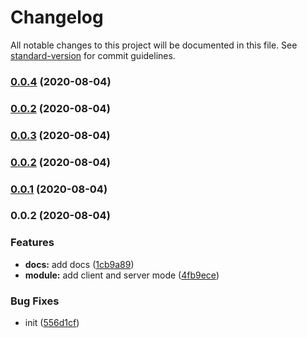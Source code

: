 # Changelog

All notable changes to this project will be documented in this file. See [standard-version](https://github.com/conventional-changelog/standard-version) for commit guidelines.

### [0.0.4](https://github.com/mayashavin/nuxt-cloudinary/compare/v0.0.3...v0.0.4) (2020-08-04)

### [0.0.2](https://github.com/mayashavin/nuxt-cloudinary/compare/v0.0.3...v0.0.2) (2020-08-04)

### [0.0.3](https://github.com/mayashavin/nuxt-cloudinary/compare/v0.0.1...v0.0.3) (2020-08-04)

### [0.0.2](https://github.com/mayashavin/nuxt-cloudinary/compare/v0.0.1...v0.0.2) (2020-08-04)

### [0.0.1](https://github.com/mayashavin/nuxt-cloudinary/compare/v0.0.2...v0.0.1) (2020-08-04)

### 0.0.2 (2020-08-04)


### Features

* **docs:** add docs ([1cb9a89](https://github.com/mayashavin/nuxt-cloudinary/commit/1cb9a89e35c7ece52532be2ae9a31369118d6ea6))
* **module:** add client and server mode ([4fb9ece](https://github.com/mayashavin/nuxt-cloudinary/commit/4fb9ece08894c856815e5267db764d5b8068a2bf))


### Bug Fixes

* init ([556d1cf](https://github.com/mayashavin/nuxt-cloudinary/commit/556d1cfc4fe2e2a602b32b2abf12e420e5aa1c81))
